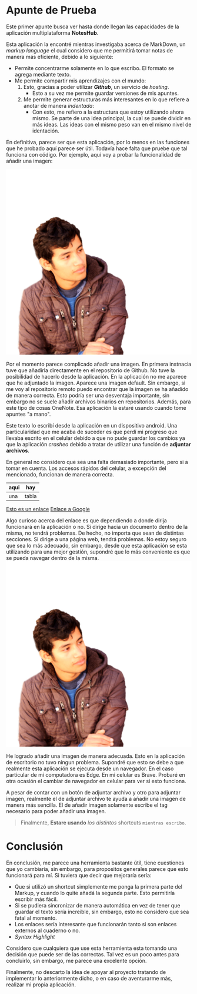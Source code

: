 # Apunte de Prueba

Este primer apunte busca ver hasta donde llegan las capacidades de la aplicación multiplataforma **NotesHub**.

Esta aplicación la encontré mientras investigaba acerca de MarkDown, un *markup language* el cual considero que me permitirá tomar notas de manera más eficiente, debido a lo siguiente:
- Permite concentrarme solamente en lo que escribo. El formato se agrega mediante texto.
- Me permite compartir mis aprendizajes con el mundo:
	1. Esto, gracias a poder utilizar ***Github***, un servicio de *hosting*.
		- Esto a su vez me permite guardar versiones de mis apuntes.
	2. Me permite generar estructuras más interesantes en lo que refiere a anotar de manera *indentada*:
		- Con esto, me refiero a la estructura que estoy utilizando ahora mismo. Se parte de una idea principal, la cual se puede dividir en más ideas. Las ideas con el mismo peso van en el mismo nivel de identación.

En definitiva, parece ser que esta aplicación, por lo menos en las funciones que he probado aquí parece ser útil. Todavía hace falta que pruebe que tal funciona con código. Por ejemplo, aquí voy a probar la funcionalidad de añadir una imagen:

![Imagen para saber que tal funciona esto](../img/rex.png)


Por el momento parece complicado añadir una imagen. En primera instnacia tuve que añadirla directamente en el repositorio de Github. No tuve la posibilidad de hacerlo desde la aplicación. En la aplicación no me aparece que he adjuntado la imagen. Aparece una imagen default. Sin embargo, si me voy al repositorio remoto puedo encontrar que la imagen se ha añadido de manera correcta. 
Esto podría ser una desventaja importante, sin embargo no se suele añadir archivos binarios en repositorios. Además, para este tipo de cosas OneNote. Esa aplicación la estaré usando cuando tome apuntes "a mano".


Este texto lo escribí desde la aplicación en un dispositivo android. Una particularidad que me acaba de suceder es que perdí mi progreso que llevaba escrito en el celular debido a que no pude guardar los cambios ya que la aplicación _crasheo_ debido a tratar de utilizar una función de **adjuntar archivos**.

En general no considero que sea una falta demasiado importante, pero si a tomar en cuenta.
Los accesos rápidos del celular, a excepción del mencionado, funcionan de manera correcta. 

| aqui | hay |
|--|--|
| una | tabla |

[Esto es un enlace](EnlacePrueba.md)
[Enlace a Google](www.google.com)



Algo curioso acerca del enlace es que dependiendo a donde dirija funcionará en la aplicación o no. Si dirige hacia un documento dentro de la misma, no tendrá problemas. De hecho, no importa que sean de distintas secciones.
Si dirige a una página web, tendrá problemas.
No estoy seguro que sea lo más adecuado, sin embargo, desde que esta aplicación se esta utilizando para una mejor gestión, supondré que lo más conveniente es que se pueda navegar dentro de la misma.
![image](/.attachments/4cb608352b2c7f608b2db1f32dbabe390cb8423a.png)

He logrado añadir una imagen de manera adecuada. Esto en la aplicación de escritorio no tuvo ningun problema. Supondré que esto se debe a que realmente esta aplicación se ejecuta desde un navegador. En el caso particular de mi computadora es Edge. En mi celular es Brave. Probaré en otra ocasión el cambiar de navegador en celular para ver si esto funciona.

A pesar de contar con un botón de adjuntar archivo y otro para adjuntar imagen, realmente el de adjuntar archivo te ayuda a añadir una imagen de manera más sencilla. El de añadir imagen solamente escribe el tag necesario para poder añadir una imagen.

> Finalmente, **Estare usando** _los distintos_ shortcuts `mientras escribo`.

# Conclusión

En conclusión, me parece una herramienta bastante útil, tiene cuestiones que yo cambiaría, sin embargo, para propositos generales parece que esto funcionará para mí. Si tuviera que decir que mejoraría sería:
- Que si utilizó un shortcut simplemente me ponga la primera parte del Markup, y cuando lo quite añadá la segunda parte. Esto permitiría escribir más fácil.
- Si se pudiera sincronizar de manera automática en vez de tener que guardar el texto sería increible, sin embargo, esto no considero que sea fatal al momento.
- Los enlaces sería interesante que funcionarán tanto si son enlaces externos al cuaderno o no.
- *Syntax Highlight*

Considero que cualquiera que use esta herramienta esta tomando una decisión que puede ser de las correctas. Tal vez es un poco antes para concluirlo, sin embargo, me parece una excelente opción.

Finalmente, no descarto la idea de apoyar al proyecto tratando de implementar lo anteriormente dicho, o en caso de aventurarme más, realizar mi propia aplicación.